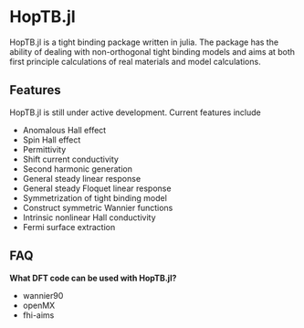 # HopTB.jl

HopTB.jl is a tight binding package written in julia. The package has the ability of dealing with non-orthogonal tight binding models and aims at both first principle calculations of real materials and model calculations.

## Features

HopTB.jl is still under active development. Current features include
 - Anomalous Hall effect
 - Spin Hall effect
 - Permittivity
 - Shift current conductivity
 - Second harmonic generation
 - General steady linear response
 - General steady Floquet linear response
 - Symmetrization of tight binding model
 - Construct symmetric Wannier functions
 - Intrinsic nonlinear Hall conductivity
 - Fermi surface extraction

## FAQ

**What DFT code can be used with HopTB.jl?**
 - wannier90
 - openMX
 - fhi-aims
